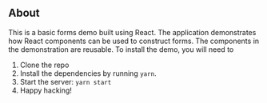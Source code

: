 ## About
This is a basic forms demo built using React. The application demonstrates how React components can be used to construct forms. The components in the demonstration are reusable. 
To install the demo, you will need to 
1. Clone the repo
2. Install the dependencies by running `yarn`.
3. Start the server: `yarn start`
4. Happy hacking!
